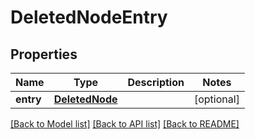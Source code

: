 # DeletedNodeEntry

## Properties
Name | Type | Description | Notes
------------ | ------------- | ------------- | -------------
**entry** | [**DeletedNode**](DeletedNode.md) |  | [optional] 

[[Back to Model list]](../README.md#documentation-for-models) [[Back to API list]](../README.md#documentation-for-api-endpoints) [[Back to README]](../README.md)


